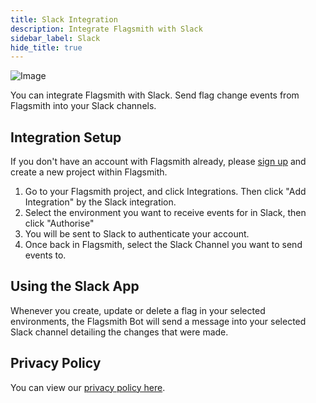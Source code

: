 ```yaml
---
title: Slack Integration
description: Integrate Flagsmith with Slack
sidebar_label: Slack
hide_title: true
---
```


![Image](/img/integrations/slack/slack-logo.svg)

You can integrate Flagsmith with Slack. Send flag change events from Flagsmith into your Slack channels.

## Integration Setup

If you don't have an account with Flagsmith already, please [sign up](https://app.flagsmith.com/signup) and create a new project within Flagsmith.

1. Go to your Flagsmith project, and click Integrations. Then click "Add Integration" by the Slack integration.
2. Select the environment you want to receive events for in Slack, then click "Authorise"
3. You will be sent to Slack to authenticate your account.
4. Once back in Flagsmith, select the Slack Channel you want to send events to.

## Using the Slack App

Whenever you create, update or delete a flag in your selected environments, the Flagsmith Bot will send a message into
your selected Slack channel detailing the changes that were made.

## Privacy Policy

You can view our [privacy policy here](https://flagsmith.com/privacy-policy/). 